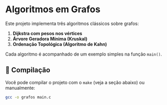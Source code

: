 # Algoritmos em Grafos

Este projeto implementa três algoritmos clássicos sobre grafos:

1. **Dijkstra com pesos nos vértices**
2. **Árvore Geradora Mínima (Kruskal)**
3. **Ordenação Topológica (Algoritmo de Kahn)**

Cada algoritmo é acompanhado de um exemplo simples na função `main()`.

## 🔧 Compilação

Você pode compilar o projeto com o `make` (veja a seção abaixo) ou manualmente:

```bash
gcc -o grafos main.c
